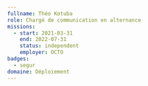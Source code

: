 ```yaml
---
fullname: Théo Kotuba
role: Chargé de communication en alternance
missions:
  - start: 2021-03-31
    end: 2022-07-31
    status: independent
    employer: OCTO
badges:
  - segur
domaine: Déploiement
---
```

